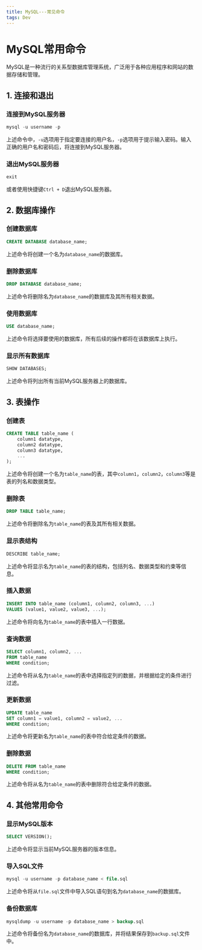 ```yaml
---
title: MySQL---常见命令
tags: Dev
---
```


# MySQL常用命令

MySQL是一种流行的关系型数据库管理系统，广泛用于各种应用程序和网站的数据存储和管理。

## 1. 连接和退出

### 连接到MySQL服务器

```sql
mysql -u username -p
```

上述命令中，`-u`选项用于指定要连接的用户名，`-p`选项用于提示输入密码。输入正确的用户名和密码后，将连接到MySQL服务器。

### 退出MySQL服务器

```sql
exit
```

或者使用快捷键`Ctrl + D`退出MySQL服务器。

## 2. 数据库操作

### 创建数据库

```sql
CREATE DATABASE database_name;
```

上述命令将创建一个名为`database_name`的数据库。

### 删除数据库

```sql
DROP DATABASE database_name;
```

上述命令将删除名为`database_name`的数据库及其所有相关数据。

### 使用数据库

```sql
USE database_name;
```

上述命令将选择要使用的数据库，所有后续的操作都将在该数据库上执行。

### 显示所有数据库

```sql
SHOW DATABASES;
```

上述命令将列出所有当前MySQL服务器上的数据库。

## 3. 表操作

### 创建表

```sql
CREATE TABLE table_name (
    column1 datatype,
    column2 datatype,
    column3 datatype,
    ...
);
```

上述命令将创建一个名为`table_name`的表，其中`column1`，`column2`，`column3`等是表的列名和数据类型。

### 删除表

```sql
DROP TABLE table_name;
```

上述命令将删除名为`table_name`的表及其所有相关数据。

### 显示表结构

```sql
DESCRIBE table_name;
```

上述命令将显示名为`table_name`的表的结构，包括列名、数据类型和约束等信息。

### 插入数据

```sql
INSERT INTO table_name (column1, column2, column3, ...)
VALUES (value1, value2, value3, ...);
```

上述命令将向名为`table_name`的表中插入一行数据。

### 查询数据

```sql
SELECT column1, column2, ...
FROM table_name
WHERE condition;
```

上述命令将从名为`table_name`的表中选择指定列的数据，并根据给定的条件进行过滤。

### 更新数据

```sql
UPDATE table_name
SET column1 = value1, column2 = value2, ...
WHERE condition;
```

上述命令将更新名为`table_name`的表中符合给定条件的数据。

### 删除数据

```sql
DELETE FROM table_name
WHERE condition;
```

上述命令将从名为`table_name`的表中删除符合给定条件的数据。

## 4. 其他常用命令

### 显示MySQL版本

```sql
SELECT VERSION();
```

上述命令将显示当前MySQL服务器的版本信息。

### 导入SQL文件

```sql
mysql -u username -p database_name < file.sql
```

上述命令将从`file.sql`文件中导入SQL语句到名为`database_name`的数据库。

### 备份数据库

```sql
mysqldump -u username -p database_name > backup.sql
```

上述命令将备份名为`database_name`的数据库，并将结果保存到`backup.sql`文件中。